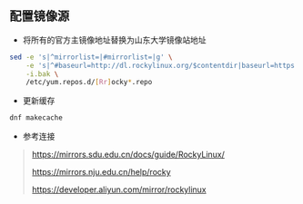 配置镜像源
--
- 将所有的官方主镜像地址替换为山东大学镜像站地址
```bash
sed -e 's|^mirrorlist=|#mirrorlist=|g' \
    -e 's|^#baseurl=http://dl.rockylinux.org/$contentdir|baseurl=https://mirrors.nju.edu.cn/rocky|g' \
    -i.bak \
    /etc/yum.repos.d/[Rr]ocky*.repo
```
- 更新缓存
```bash
dnf makecache
```

- 参考连接

> https://mirrors.sdu.edu.cn/docs/guide/RockyLinux/
> 
> https://mirrors.nju.edu.cn/help/rocky
> 
> https://developer.aliyun.com/mirror/rockylinux
